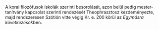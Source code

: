 A korai filozófusok iskolák szerinti besorolását, azon belül pedig mester-tanítvány kapcsolat szerinti rendezését Theophrasztosz kezdeményezte, majd rendszeresen Szótión vitte végig Kr. e. 200 körül az *Egymásra következések*ben. 